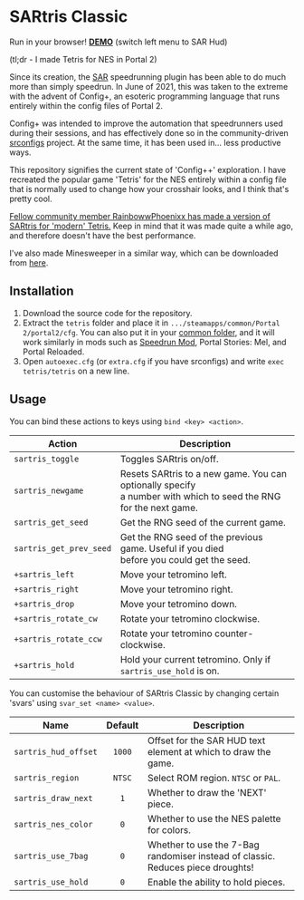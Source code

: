 
# SARtris Classic

Run in your browser! **[DEMO](https://thisamj.github.io/sourcerun?example=sartris%20classic)** (switch left menu to SAR Hud)

(tl;dr - I made Tetris for NES in Portal 2)

Since its creation, the [SAR](https://sar.portal2.sr) speedrunning plugin has been able to
do much more than simply speedrun. In June of 2021, this was
taken to the extreme with the advent of Config+, an esoteric
programming language that runs entirely within the config
files of Portal 2.

Config+ was intended to improve the automation that
speedrunners used during their sessions, and has effectively done
so in the community-driven [srconfigs](https://s.portal2.sr/srconfigs) project. At the same time,
it has been used in... less productive ways.

This repository signifies the current state of 'Config++' exploration.
I have recreated the popular game 'Tetris' for the NES entirely within
a config file that is normally used to change how your crosshair looks,
and I think that's pretty cool.

[Fellow community member RainbowwPhoenixx has made a version of SARtris
for 'modern' Tetris.](https://github.com/RainbowwPhoenixx/SARtris)
Keep in mind that it was made quite a while ago, and therefore doesn't
have the best performance.

I've also made Minesweeper in a similar way, which can be downloaded from [here](https://discord.com/channels/146404426746167296/730456805808799775/1068106578470903859).

## Installation

1. Download the source code for the repository.
2. Extract the `tetris` folder and place it in `.../steamapps/common/Portal 2/portal2/cfg`.
   You can also put it in your [common folder](https://www.youtube.com/watch?v=FmJ1OcKc7Ag), and
   it will work similarly in mods such as [Speedrun Mod](https://github.com/p2sr/Portal2SpeedrunMod/releases),
   Portal Stories: Mel, and Portal Reloaded.
3. Open `autoexec.cfg` (or `extra.cfg` if you have srconfigs)
   and write `exec tetris/tetris` on a new line.

## Usage

You can bind these actions to keys using `bind <key> <action>`.

|        Action           | Description
| ----------------------- | -----------
| `sartris_toggle`        | Toggles SARtris on/off.
| `sartris_newgame`       | Resets SARtris to a new game. You can optionally specify<br/>a number with which to seed the RNG for the next game.
| `sartris_get_seed`      | Get the RNG seed of the current game.
| `sartris_get_prev_seed` | Get the RNG seed of the previous game. Useful if you died<br/>before you could get the seed.
| `+sartris_left`         | Move your tetromino left.
| `+sartris_right`        | Move your tetromino right.
| `+sartris_drop`         | Move your tetromino down.
| `+sartris_rotate_cw`    | Rotate your tetromino clockwise.
| `+sartris_rotate_ccw`   | Rotate your tetromino counter-clockwise.
| `+sartris_hold`         | Hold your current tetromino. Only if `sartris_use_hold` is on.

You can customise the behaviour of SARtris Classic by changing
certain 'svars' using `svar_set <name> <value>`.

|         Name         | Default | Description
| -------------------- | :-----: | -----------
| `sartris_hud_offset` | `1000`  | Offset for the SAR HUD text element at which to draw the game.
| `sartris_region`     | `NTSC`  | Select ROM region. `NTSC` or `PAL`.
| `sartris_draw_next`  |   `1`   | Whether to draw the 'NEXT' piece.
| `sartris_nes_color`  |   `0`   | Whether to use the NES palette for colors.
| `sartris_use_7bag`   |   `0`   | Whether to use the 7-Bag randomiser instead of classic. Reduces piece droughts!
| `sartris_use_hold`   |   `0`   | Enable the ability to hold pieces.
